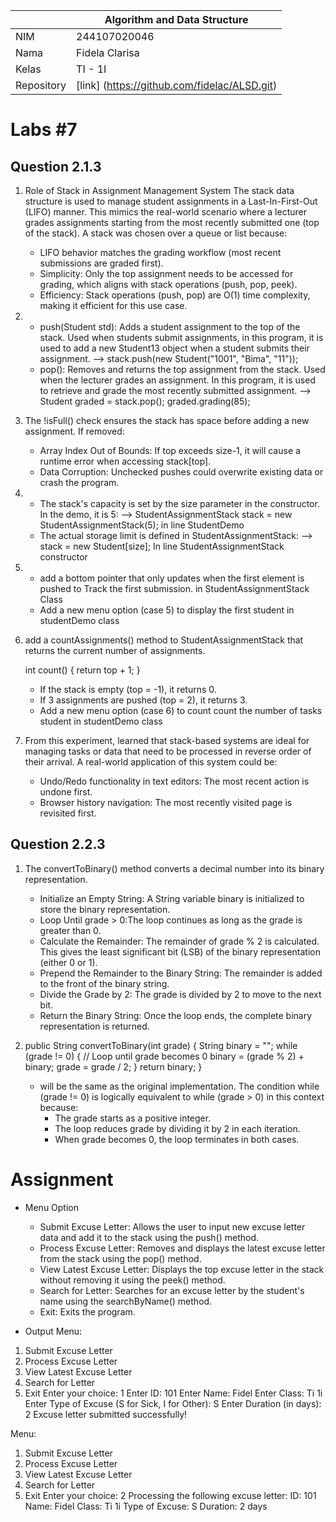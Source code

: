|  | Algorithm and Data Structure |
|--|--|
| NIM |  244107020046  |
| Nama |  Fidela Clarisa |
| Kelas | TI - 1I |
| Repository | [link] (https://github.com/fidelac/ALSD.git) |

# Labs #7
## Question 2.1.3
1. Role of Stack in Assignment Management System
The stack data structure is used to manage student assignments in a Last-In-First-Out (LIFO) manner. This mimics the real-world scenario where a lecturer grades assignments starting from the most recently submitted one (top of the stack). A stack was chosen over a queue or list because:
    - LIFO behavior matches the grading workflow (most recent submissions are graded first).
    - Simplicity: Only the top assignment needs to be accessed for grading, which aligns with stack operations (push, pop, peek).
    - Efficiency: Stack operations (push, pop) are O(1) time complexity, making it efficient for this use case.

2.  - push(Student std): Adds a student assignment to the top of the stack. Used when students submit assignments, in this program, it is used to add a new Student13 object when a student submits their assignment. --> stack.push(new Student("1001", "Bima", "11"));
    - pop(): Removes and returns the top assignment from the stack. Used when the lecturer grades an assignment. In this program, it is used to retrieve and grade the most recently submitted assignment. --> Student graded = stack.pop(); graded.grading(85); 
    
3. The !isFull() check ensures the stack has space before adding a new assignment. If removed:
    - Array Index Out of Bounds: If top exceeds size-1, it will cause a runtime error when accessing stack[top].
    - Data Corruption: Unchecked pushes could overwrite existing data or crash the program.

4. - The stack's capacity is set by the size parameter in the constructor. In the demo, it is 5: --> StudentAssignmentStack stack = new StudentAssignmentStack(5); in line StudentDemo
    - The actual storage limit is defined in StudentAssignmentStack: --> stack = new Student[size]; In line StudentAssignmentStack constructor

5. - add a bottom pointer that only updates when the first element is pushed to Track the first submission. in StudentAssignmentStack Class
    - Add a new menu option (case 5) to display the first student in studentDemo class

6. add a countAssignments() method to StudentAssignmentStack that returns the current number of assignments.

    int count() {
        return top + 1; 
    }

    - If the stack is empty (top = -1), it returns 0.
    - If 3 assignments are pushed (top = 2), it returns 3.
    - Add a new menu option (case 6) to count count the number of tasks student in studentDemo class

7. From this experiment, learned that stack-based systems are ideal for managing tasks or data that need to be processed in reverse order of their arrival. A real-world application of this system could be:
    - Undo/Redo functionality in text editors: The most recent action is undone first.
    - Browser history navigation: The most recently visited page is revisited first.

## Question 2.2.3
1. The convertToBinary() method converts a decimal number into its binary representation. 
    - Initialize an Empty String: A String variable binary is initialized to store the binary representation.
    - Loop Until grade > 0:The loop continues as long as the grade is greater than 0.
    - Calculate the Remainder: The remainder of grade % 2 is calculated. This gives the least significant bit (LSB) of the binary representation (either 0 or 1).
    - Prepend the Remainder to the Binary String: The remainder is added to the front of the binary string.
    - Divide the Grade by 2: The grade is divided by 2 to move to the next bit.
    - Return the Binary String: Once the loop ends, the complete binary representation is returned.

2. 
    public String convertToBinary(int grade) {
    String binary = "";
    while (grade != 0) { // Loop until grade becomes 0
        binary = (grade % 2) + binary;
        grade = grade / 2;
    }
    return binary;
    }

    - will be the same as the original implementation. 
    The condition while (grade != 0) is logically equivalent to while (grade > 0) in this context because:
        - The grade starts as a positive integer.
        - The loop reduces grade by dividing it by 2 in each iteration.
        - When grade becomes 0, the loop terminates in both cases.

# Assignment
- Menu Option
    - Submit Excuse Letter: Allows the user to input new excuse letter data and add it to the stack using the push() method.
    - Process Excuse Letter: Removes and displays the latest excuse letter from the stack using the pop() method.
    - View Latest Excuse Letter: Displays the top excuse letter in the stack without removing it using the peek() method.
    - Search for Letter: Searches for an excuse letter by the student's name using the searchByName() method.
    - Exit: Exits the program.

- Output 
Menu:
1. Submit Excuse Letter
2. Process Excuse Letter
3. View Latest Excuse Letter
4. Search for Letter
5. Exit
Enter your choice: 1
Enter ID: 101
Enter Name: Fidel
Enter Class: Ti 1i
Enter Type of Excuse (S for Sick, I for Other): S
Enter Duration (in days): 2
Excuse letter submitted successfully!

Menu:
1. Submit Excuse Letter
2. Process Excuse Letter
3. View Latest Excuse Letter
4. Search for Letter
5. Exit
Enter your choice: 2
Processing the following excuse letter:
ID: 101
Name: Fidel
Class: Ti 1i
Type of Excuse: S
Duration: 2 days



